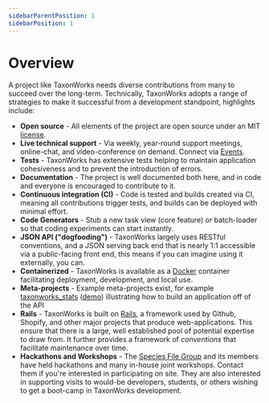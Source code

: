 ```yaml
---
sidebarParentPosition: 1
sidebarPosition: 1
---
```


# Overview

A project like TaxonWorks needs diverse contributions from many to succeed over the long-term. Technically, TaxonWorks adopts a range of strategies to make it successful from a development standpoint, highlights include:

* **Open source** - All elements of the project are open source under an MIT [license](https://github.com/SpeciesFileGroup/taxonworks/blob/development/LICENSE.txt).
* **Live technical support** - Via weekly, year-round support meetings, online-chat, and video-conference on demand. Connect via [Events](https://speciesfilegroup.org/events).
* **Tests** - TaxonWorks has extensive tests helping to maintain application cohesiveness and to prevent the introduction of errors.
* **Documentation** - The project is well documented both here, and in code and everyone is encouraged to contribute to it.
* **Continuous integration (CI)** - Code is tested and builds created via CI, meaning all contributions trigger tests, and builds can be deployed with minimal effort.
* **Code Generators** - Stub a new task view (core feature) or batch-loader so that coding experiments can start instantly.
* **JSON API ("dogfooding")** - TaxonWorks largely uses RESTful conventions, and a JSON serving back end that is nearly 1:1 accessible via a public-facing front end, this means if you can imagine using it externally, you can.
* **Containerized** - TaxonWorks is available as a [Docker](/develop/Install/Development/Docker/) container facilitating deployment, development, and local use.
* **Meta-projects** - Example meta-projects exist, for example [taxonworks_stats](https://github.com/SpeciesFileGroup/taxonworks_stats) ([demo](https://stats.taxonworks.org)) illustrating how to build an application off of the API
* **Rails** - TaxonWorks is built on [Rails](https://rubyonrails.org), a framework used by Github, Shopify, and other major projects that produce web-applications. This ensure that there is a large, well established pool of potential expertise to draw from. It further provides a framework of _conventions_ that facilitate maintenance over time.
* **Hackathons and Workshops** - The [Species File Group](https://speciesfilegroup.org) and its members have held hackathons and many in-house joint workshops. Contact them if you're interested in participating on site.  They are also interested in supporting visits to would-be developers, students, or others wishing to get a boot-camp in TaxonWorks development.

